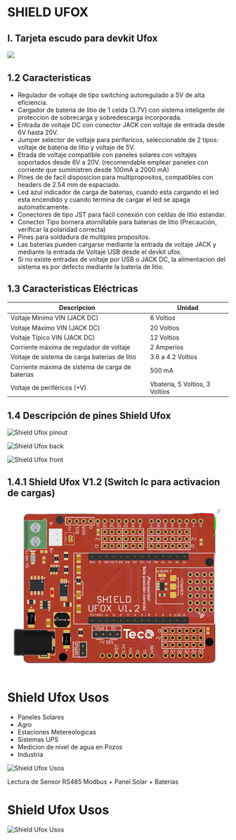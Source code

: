 # SHIELD UFOX
## I. Tarjeta escudo para devkit Ufox

![](https://github.com/TECA-IOT/Shield-Ufox/blob/main/images/shield%20ufox_.png )

## 1.2 Caracteristicas
- Regulador de voltaje de tipo switching autoregulado a 5V de alta eficiencia.
- Cargador de bateria de litio de 1 celda (3.7V) con sistema inteligente de proteccion de sobrecarga y sobredescarga incorporada.
- Entrada de voltaje DC con conector JACK con voltaje de entrada desde 6V hasta 20V. 
- Jumper selector de voltaje para perifericos, seleccionable de 2 tipos: voltaje de bateria de litio y voltaje de 5V.
- Etrada de voltaje compatible con paneles solares con voltajes soportados desde 6V a 20V. (recomendable emplear paneles con corriente que suministren desde 100mA a 2000 mA)
- Pines de de facil disposicion para multipropositos, compatibles con headers de 2.54 mm de espaciado.
- Led azul indicador de carga de baterias, cuando esta cargando el led esta encendido y cuando termina de cargar el led se apaga automaticamente.
- Conectores de tipo JST para facil conexión con celdas de litio estandar.
- Conector Tipo bornera atornillable para baterias de litio (Precaución, verificar la polaridad correcta)
- Pines para soldadura de multiples propositos.
- Las baterias pueden cargarse mediante la entrada de voltaje JACK y mediante la entrada de Voltaje USB desde el devkit ufox.
- Si no existe entradas de voltaje por USB o JACK DC, la alimentacion del sistema es por defecto mediante la bateria de litio.

## 1.3 Caracteristicas Eléctricas

| Descripcion | Unidad                    |
| ------------- | ------------------------------|
| Voltaje Minimo  VIN (JACK DC) |  6 Voltios    |  
| Voltaje Máximo  VIN (JACK DC) |  20 Voltios   |  
| Voltaje Típico  VIN (JACK DC) |  12 Voltios   |  
| Corriente máxima de regulador de voltaje   | 2 Amperios  |
| Voltaje de sistema de carga baterias de litio |  3.6 a 4.2 Voltios     | 
| Corriente máxima de sistema de carga de baterias   | 500 mA     |
| Voltaje de periféricos (+V)  | Vbateria, 5 Voltios, 3 Voltios      |

## 1.4 Descripción de pines Shield Ufox

![Shield Ufox pinout](https://github.com/TECA-IOT/Shield-Ufox/blob/main/images/SHIELD%20UFOX%20SCHEMATICS_.png)

![Shield Ufox back](https://github.com/TECA-IOT/Shield-Ufox/blob/main/images/Shield%20Ufox%20Back.jpg)

![Shield Ufox front](https://github.com/TECA-IOT/Shield-Ufox/blob/main/images/shield%20ufox%20front.jpg)

## 1.4.1 Shield Ufox V1.2 (Switch Ic para activacion de cargas)

![Shield Ufox front](https://github.com/TECA-IOT/Shield-Ufox/blob/main/images/shield%20Ufox.png)

# Shield Ufox Usos
- Paneles Solares
- Agro
- Estaciones Metereologicas
- Sistemas UPS
- Medicion de nivel de agua en Pozos
- Industria


![Shield Ufox Usos](https://github.com/TECA-IOT/Shield-Ufox/blob/main/images/shield%20ufox%20usos.jpg)

Lectura de Sensor RS485 Modbus + Panel Solar + Baterias
# Shield Ufox Usos
![Shield Ufox Usos](https://github.com/TECA-IOT/Water_Level_UFOX_RS485/blob/main/Image/esquematico%20rs485_shieldUfox_sonda_nivel_bb.png)




